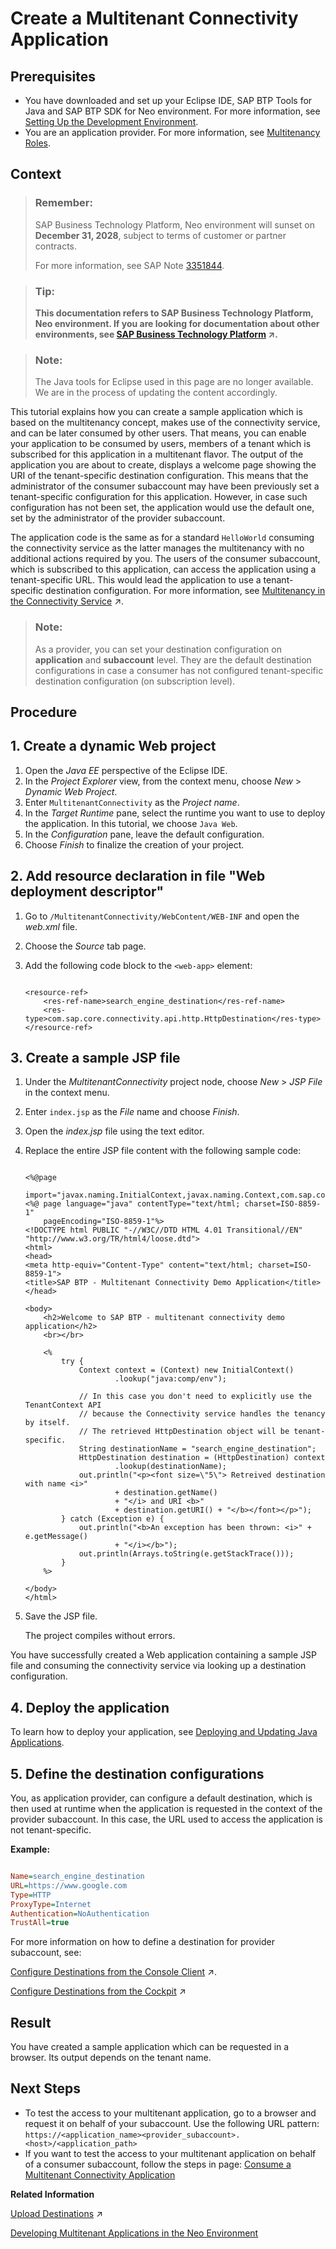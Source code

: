 <!-- loiod88900ba9dd848fc95d875a3056109a7 -->

# Create a Multitenant Connectivity Application



## Prerequisites

-   You have downloaded and set up your Eclipse IDE, SAP BTP Tools for Java and SAP BTP SDK for Neo environment. For more information, see [Setting Up the Development Environment](setting-up-the-development-environment-e815ca4.md).
-   You are an application provider. For more information, see [Multitenancy Roles](multitenancy-roles-48b552f.md).



## Context

> ### Remember:  
> SAP Business Technology Platform, Neo environment will sunset on **December 31, 2028**, subject to terms of customer or partner contracts.
> 
> For more information, see SAP Note [3351844](https://me.sap.com/notes/3351844).

> ### Tip:  
> **This documentation refers to SAP Business Technology Platform, Neo environment. If you are looking for documentation about other environments, see [SAP Business Technology Platform](https://help.sap.com/viewer/65de2977205c403bbc107264b8eccf4b/Cloud/en-US/6a2c1ab5a31b4ed9a2ce17a5329e1dd8.html "SAP Business Technology Platform (SAP BTP) is an integrated offering comprised of the following technology portfolios: application development; process automation; integration; data, analytics, and enterprise planning; artificial intelligence. The platform offers users the ability to turn data into business value, compose end-to-end business processes, connect entire IT landscapes, and personalize, build and extend SAP applications. This reduces the overall total cost of ownership maintaining SAP landscapes and third-party software across end-to-end business processes.") :arrow_upper_right:.**

> ### Note:  
> The Java tools for Eclipse used in this page are no longer available. We are in the process of updating the content accordingly.

This tutorial explains how you can create a sample application which is based on the multitenancy concept, makes use of the connectivity service, and can be later consumed by other users. That means, you can enable your application to be consumed by users, members of a tenant which is subscribed for this application in a multitenant flavor. The output of the application you are about to create, displays a welcome page showing the URI of the tenant-specific destination configuration. This means that the administrator of the consumer subaccount may have been previously set a tenant-specific configuration for this application. However, in case such configuration has not been set, the application would use the default one, set by the administrator of the provider subaccount.

The application code is the same as for a standard `HelloWorld` consuming the connectivity service as the latter manages the multitenancy with no additional actions required by you. The users of the consumer subaccount, which is subscribed to this application, can access the application using a tenant-specific URL. This would lead the application to use a tenant-specific destination configuration. For more information, see [Multitenancy in the Connectivity Service](https://help.sap.com/viewer/b865ed651e414196b39f8922db2122c7/Cloud/en-US/b92140a0c6b942e1a0f72e9fd1133fd9.html "Using multitenancy for applications that require a connection to a remote service or on-premise application.") :arrow_upper_right:.

> ### Note:  
> As a provider, you can set your destination configuration on **application** and **subaccount** level. They are the default destination configurations in case a consumer has not configured tenant-specific destination configuration \(on subscription level\).

<a name="concept_fg2_nmy_xl"/>

<!-- concept\_fg2\_nmy\_xl -->

## Procedure



<a name="concept_fg2_nmy_xl__section_02D65FD5DB1740B28F2E46E4CCEA71C7"/>

## 1. Create a dynamic Web project

1.  Open the *Java EE* perspective of the Eclipse IDE.
2.  In the *Project Explorer* view, from the context menu, choose *New* \> *Dynamic Web Project*.
3.  Enter `MultitenantConnectivity` as the *Project name*.
4.  In the *Target Runtime* pane, select the runtime you want to use to deploy the application. In this tutorial, we choose `Java Web`.
5.  In the *Configuration* pane, leave the default configuration.
6.  Choose *Finish* to finalize the creation of your project.



## 2. Add resource declaration in file "Web deployment descriptor"

1.  Go to `/MultitenantConnectivity/WebContent/WEB-INF` and open the *web.xml* file.
2.  Choose the *Source* tab page.
3.  Add the following code block to the `<web-app>` element:

    ```
    
    <resource-ref>
    	<res-ref-name>search_engine_destination</res-ref-name>
    	<res-type>com.sap.core.connectivity.api.http.HttpDestination</res-type>
    </resource-ref>
    
    ```




## 3. Create a sample JSP file

1.  Under the *MultitenantConnectivity* project node, choose *New* \> *JSP File* in the context menu.
2.  Enter `index.jsp` as the *File* name and choose *Finish*.
3.  Open the *index.jsp* file using the text editor.
4.  Replace the entire JSP file content with the following sample code:

    ```
    
    <%@page
    	import="javax.naming.InitialContext,javax.naming.Context,com.sap.core.connectivity.api.http.HttpDestination,java.util.Arrays"%>
    <%@ page language="java" contentType="text/html; charset=ISO-8859-1"
    	pageEncoding="ISO-8859-1"%>
    <!DOCTYPE html PUBLIC "-//W3C//DTD HTML 4.01 Transitional//EN" "http://www.w3.org/TR/html4/loose.dtd">
    <html>
    <head>
    <meta http-equiv="Content-Type" content="text/html; charset=ISO-8859-1">
    <title>SAP BTP - Multitenant Connectivity Demo Application</title>
    </head>
    
    <body>
    	<h2>Welcome to SAP BTP - multitenant connectivity demo application</h2>
    	<br></br>
    
    	<%
    		try {
    			Context context = (Context) new InitialContext()
    					.lookup("java:comp/env");
    
    			// In this case you don't need to explicitly use the TenantContext API
    			// because the Connectivity service handles the tenancy by itself.
    			// The retrieved HttpDestination object will be tenant-specific.
    			String destinationName = "search_engine_destination";
    			HttpDestination destination = (HttpDestination) context
    					.lookup(destinationName);
    			out.println("<p><font size=\"5\"> Retreived destination with name <i>"
    					+ destination.getName()
    					+ "</i> and URI <b>"
    					+ destination.getURI() + "</b></font></p>");
    		} catch (Exception e) {
    			out.println("<b>An exception has been thrown: <i>" + e.getMessage()
    					+ "</i></b>");
    			out.println(Arrays.toString(e.getStackTrace()));
    		}
    	%>
    
    </body>
    </html>
    
    ```

5.  Save the JSP file.

    The project compiles without errors.


You have successfully created a Web application containing a sample JSP file and consuming the connectivity service via looking up a destination configuration.



## 4. Deploy the application

To learn how to deploy your application, see [Deploying and Updating Java Applications](deploying-and-updating-java-applications-e5dfbc6.md).



## 5. Define the destination configurations

You, as application provider, can configure a default destination, which is then used at runtime when the application is requested in the context of the provider subaccount. In this case, the URL used to access the application is not tenant-specific.

**Example:**

```ini

Name=search_engine_destination
URL=https://www.google.com
Type=HTTP
ProxyType=Internet
Authentication=NoAuthentication
TrustAll=true

```

For more information on how to define a destination for provider subaccount, see:

[Configure Destinations from the Console Client](https://help.sap.com/viewer/b865ed651e414196b39f8922db2122c7/Cloud/en-US/e51558bbbb571014bfc89325eaf075c0.html "") :arrow_upper_right:.

[Configure Destinations from the Cockpit](https://help.sap.com/viewer/b865ed651e414196b39f8922db2122c7/Cloud/en-US/60735ad11d8a488c83537cdcfb257135.html "") :arrow_upper_right:



## Result

You have created a sample application which can be requested in a browser. Its output depends on the tenant name.



## Next Steps

-   To test the access to your multitenant application, go to a browser and request it on behalf of your subaccount. Use the following URL pattern: `https://<application_name><provider_subaccount>.<host>/<application_path>`
-   If you want to test the access to your multitenant application on behalf of a consumer subaccount, follow the steps in page: [Consume a Multitenant Connectivity Application](consume-a-multitenant-connectivity-application-d2886a5.md)

**Related Information**  


[Upload Destinations](https://help.sap.com/viewer/b865ed651e414196b39f8922db2122c7/Cloud/en-US/7bd8fcd7e74c467c811144505e0280fb.html "") :arrow_upper_right:

[Developing Multitenant Applications in the Neo Environment](developing-multitenant-applications-in-the-neo-environment-54a7615.md "In the Neo environment of SAP BTP, you can develop and run multitenant (tenant-aware) applications. These applications run on a shared compute unit that can be used by multiple consumers (tenants). Each consumer accesses the application through a dedicated URL.")

